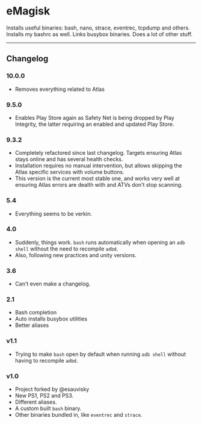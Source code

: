 # eMagisk

Installs useful binaries: bash, nano, strace, eventrec, tcpdump and others. Installs my bashrc as well.
Links busybox binaries. Does a lot of other stuff.

----
## Changelog
### 10.0.0
- Removes everything related to Atlas

### 9.5.0
- Enables Play Store again as Safety Net is being dropped by Play Integrity, the latter requiring an enabled and updated Play Store.

### 9.3.2
- Completely refactored since last changelog. Targets ensuring Atlas stays online and has several health checks.
- Installation requires no manual intervention, but allows skipping the Atlas specific services with volume buttons.
- This version is the current most stable one, and works very well at ensuring Atlas errors are dealth with and ATVs don't stop scanning.

### 5.4
- Everything seems to be verkin.

### 4.0
- Suddenly, things work. `bash` runs automatically when opening an `adb shell` without the need to recompile `adbd`.
- Also, following new practices and unity versions.

### 3.6
- Can't even make a changelog.

### 2.1
- Bash completion
- Auto installs busybox utilities
- Better aliases

### v1.1
- Trying to make `bash` open by default when running `adb shell` without having to recompile `adbd`.

### v1.0
- Project forked by @esauvisky
- New PS1, PS2 and PS3.
- Different aliases.
- A custom built `bash` binary.
- Other binaries bundled in, like `eventrec` and `strace`.
